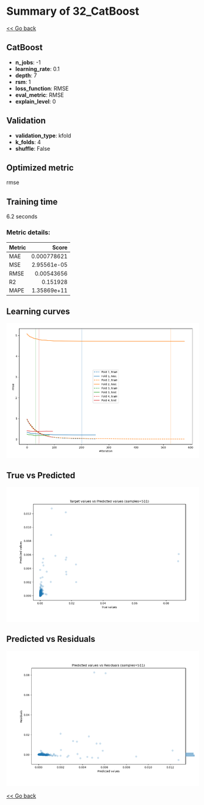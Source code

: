 # Summary of 32_CatBoost

[<< Go back](../README.md)


## CatBoost
- **n_jobs**: -1
- **learning_rate**: 0.1
- **depth**: 7
- **rsm**: 1
- **loss_function**: RMSE
- **eval_metric**: RMSE
- **explain_level**: 0

## Validation
 - **validation_type**: kfold
 - **k_folds**: 4
 - **shuffle**: False

## Optimized metric
rmse

## Training time

6.2 seconds

### Metric details:
| Metric   |       Score |
|:---------|------------:|
| MAE      | 0.000778621 |
| MSE      | 2.95561e-05 |
| RMSE     | 0.00543656  |
| R2       | 0.151928    |
| MAPE     | 1.35869e+11 |



## Learning curves
![Learning curves](learning_curves.png)
## True vs Predicted

![True vs Predicted](true_vs_predicted.png)


## Predicted vs Residuals

![Predicted vs Residuals](predicted_vs_residuals.png)



[<< Go back](../README.md)
